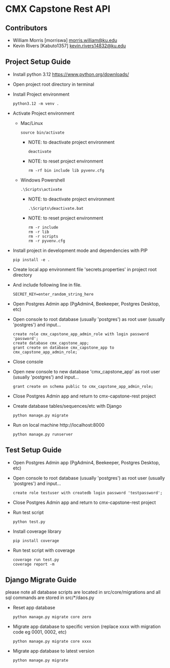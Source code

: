 # CMX Capstone Rest API

## Contributors
- William Morris [morriswa] morris.william@ku.edu
- Kevin Rivers [Kabuto1357] kevin.rivers14832@ku.edu


## Project Setup Guide
- Install python 3.12 https://www.python.org/downloads/
- Open project root directory in terminal
- Install Project environment

      python3.12 -m venv .
- Activate Project environment
    - Mac/Linux

          source bin/activate
        - NOTE: to deactivate project environment

              deactivate
        - NOTE: to reset project environment 

              rm -rf bin include lib pyvenv.cfg
    - Windows Powershell

          .\Scripts\activate
        - NOTE: to deactivate project environment

              .\Scripts\deactivate.bat
        - NOTE: to reset project environment 

              rm -r include
              rm -r lib 
              rm -r scripts
              rm -r pyvenv.cfg
- Install project in development mode and dependencies with PIP 

      pip install -e .
- Create local app environment file 'secrets.properties' in project root directory
- And include following line in file.

      SECRET_KEY=enter_random_string_here
- Open Postgres Admin app (PgAdmin4, Beekeeper, Postgres Desktop, etc)
- Open console to root database (usually 'postgres') 
as root user (usually 'postgres') and input...

      create role cmx_capstone_app_admin_role with login password 'password';
      create database cmx_capstone_app;
      grant create on database cmx_capstone_app to cmx_capstone_app_admin_role;
- Close console
- Open new console to new database 'cmx_capstone_app'
as root user (usually 'postgres') and input...

      grant create on schema public to cmx_capstone_app_admin_role;
- Close Postgres Admin app and return to cmx-capstone-rest project
- Create database tables/sequences/etc with Django

      python manage.py migrate
- Run on local machine http://localhost:8000
       
      python manage.py runserver



## Test Setup Guide
- Open Postgres Admin app (PgAdmin4, Beekeeper, Postgres Desktop, etc)
- Open console to root database (usually 'postgres') 
as root user (usually 'postgres') and input...

      create role testuser with createdb login password 'testpassword';
- Close Postgres Admin app and return to cmx-capstone-rest project
- Run test script
      
      python test.py
- Install coverage library

      pip install coverage
- Run test script with coverage
      
      coverage run test.py
      coverage report -m



## Django Migrate Guide
please note all database scripts are located in src/core/migrations 
and all sql commands are stored in src/*/daos.py 

- Reset app database

      python manage.py migrate core zero
- Migrate app database to specific version 
  (replace xxxx with migration code eg 0001, 0002, etc) 

      python manage.py migrate core xxxx

- Migrate app database to latest version

      python manage.py migrate 
